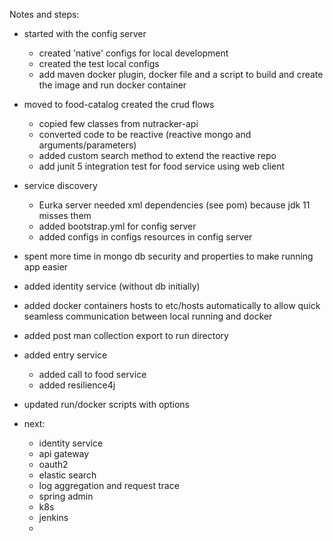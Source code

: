 

Notes and steps:

- started with the config server
    - created 'native' configs for local development
    - created the test local configs
    - add maven docker plugin, docker file and a script to build and create the image and run docker container

- moved to food-catalog created the crud flows
    - copied few classes from nutracker-api
    - converted code to be reactive (reactive mongo and arguments/parameters)
    - added custom search method to extend the reactive repo
    - add junit 5 integration test for food service using web client

- service discovery
    - Eurka server needed xml dependencies (see pom) because jdk 11 misses them
    - added bootstrap.yml for config server
    - added configs in configs resources in config server

- spent more time in mongo db security and properties to make running app easier

- added identity service (without db initially)

- added docker containers hosts to etc/hosts automatically to allow quick seamless communication between local running and docker

- added post man collection export to run directory

- added entry service
    - added call to food service
    - added resilience4j

- updated run/docker scripts with options



- next:
    - identity service
    - api gateway
    - oauth2
    - elastic search
    - log aggregation and request trace
    - spring admin
    - k8s
    - jenkins
    -
